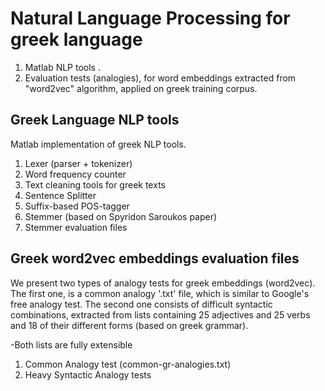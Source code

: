 # Natural Language Processing for greek language

  1. Matlab NLP tools .
  2. Evaluation tests (analogies), for word embeddings extracted from "word2vec" algorithm, applied on greek training corpus.

## Greek Language NLP tools

Matlab implementation of greek NLP tools.

  1. Lexer (parser + tokenizer)
  2. Word frequency counter
  3. Text cleaning tools for greek texts
  4. Sentence Splitter 
  5. Suffix-based POS-tagger
  6. Stemmer (based on Spyridon Saroukos paper)
  7. Stemmer evaluation files
  
 ## Greek word2vec embeddings evaluation files
 
We present two types of analogy tests for greek embeddings (word2vec).
The first one, is a common analogy '.txt' file, which is similar to Google's free analogy test. 
The second one consists of difficult syntactic combinations, extracted from lists containing 25 adjectives and 25 verbs and 18 of their different forms (based on greek grammar).

-Both lists are fully extensible
 
 1. Common Analogy test (common-gr-analogies.txt)
 2. Heavy Syntactic Analogy tests
 
 


